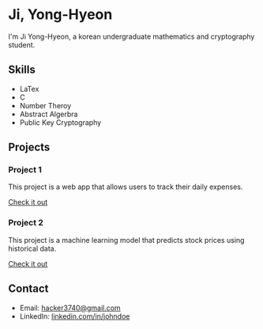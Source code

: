 # Ji, Yong-Hyeon

I'm Ji Yong-Hyeon, a korean undergraduate mathematics and cryptography student.

## Skills

- LaTex
- C
- Number Theroy
- Abstract Algerbra
- Public Key Cryptography

## Projects

### Project 1

This project is a web app that allows users to track their daily expenses.

[Check it out](https://github.com/johndoe/project1)

### Project 2

This project is a machine learning model that predicts stock prices using historical data.

[Check it out](https://github.com/johndoe/project2)

## Contact

- Email: hacker3740@gmail.com
- LinkedIn: [linkedin.com/in/johndoe](https://www.linkedin.com/in/johndoe/)
